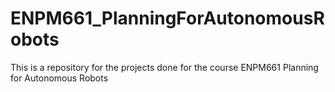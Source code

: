 # ENPM661_PlanningForAutonomousRobots
This is a repository for the projects done for the course ENPM661 Planning for Autonomous Robots

